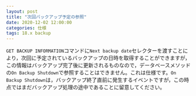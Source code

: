 ```yaml
---
layout: post
title: "次回バックアップ予定の参照"
date: 2020-12-02 12:00:00
categories: 仕様
tags: 18.x backup
---
```


`GET BACKUP INFORMATION`コマンドに`Next backup date`セレクターを渡すことにより，次回に予定されているバックアップの日時を取得することができますが，この情報はバックアップ完了後に更新されるものなので，データベースメソッドの`On Backup Shutdown`で参照することはできません。これは仕様です。`On Backup Shutdown`は，バックアップ終了直前に発生するイベントですが，この時点ではまだバックアップ処理の途中であることに留意してください。
